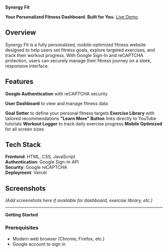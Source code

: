 **Synergy Fit**

**Your Personalized Fitness Dashboard. Built for You.**
[Live Demo](https://synergy-fit.vercel.app/)

## Overview

Synergy Fit is a fully personalized, mobile-optimized fitness website designed to help users set fitness goals, explore targeted exercises, and track their workout progress. With Google Sign-In and reCAPTCHA protection, users can securely manage their fitness journey on a sleek, responsive interface.

## Features

**Google Authentication** with reCAPTCHA security

**User Dashboard** to view and manage fitness data

**Goal Setter** to define your personal fitness targets
**Exercise Library** with tailored recommendations
**"Learn More" Button** links directly to YouTube tutorials
**Workout Logger** to track daily exercise progress
**Mobile Optimized** for all screen sizes

## Tech Stack

**Frontend**: HTML, CSS, JavaScript  
**Authentication**: Google Sign-In API  
**Security**: Google reCAPTCHA  
**Deployment**: Vercel

## Screenshots

*(Add screenshots here if available for dashboard, exercise library, etc.)*

---

**Getting Started**

### Prerequisites

- Modern web browser (Chrome, Firefox, etc.)
- Google account to sign in

